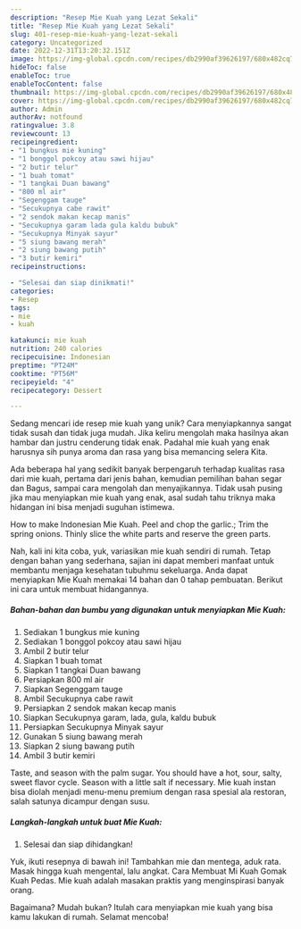 ```yaml
---
description: "Resep Mie Kuah yang Lezat Sekali"
title: "Resep Mie Kuah yang Lezat Sekali"
slug: 401-resep-mie-kuah-yang-lezat-sekali
category: Uncategorized
date: 2022-12-31T13:20:32.151Z
image: https://img-global.cpcdn.com/recipes/db2990af39626197/680x482cq70/mie-kuah-foto-resep-utama.jpg
hideToc: false
enableToc: true
enableTocContent: false
thumbnail: https://img-global.cpcdn.com/recipes/db2990af39626197/680x482cq70/mie-kuah-foto-resep-utama.jpg
cover: https://img-global.cpcdn.com/recipes/db2990af39626197/680x482cq70/mie-kuah-foto-resep-utama.jpg
author: Admin
authorAv: notfound
ratingvalue: 3.8
reviewcount: 13
recipeingredient:
- "1 bungkus mie kuning"
- "1 bonggol pokcoy atau sawi hijau"
- "2 butir telur"
- "1 buah tomat"
- "1 tangkai Duan bawang"
- "800 ml air"
- "Segenggam tauge"
- "Secukupnya cabe rawit"
- "2 sendok makan kecap manis"
- "Secukupnya garam lada gula kaldu bubuk"
- "Secukupnya Minyak sayur"
- "5 siung bawang merah"
- "2 siung bawang putih"
- "3 butir kemiri"
recipeinstructions:

- "Selesai dan siap dinikmati!"
categories:
- Resep
tags:
- mie
- kuah

katakunci: mie kuah 
nutrition: 240 calories
recipecuisine: Indonesian
preptime: "PT24M"
cooktime: "PT56M"
recipeyield: "4"
recipecategory: Dessert

---
```





Sedang mencari ide resep mie kuah yang unik? Cara menyiapkannya sangat tidak susah dan tidak juga mudah. Jika keliru mengolah maka hasilnya akan hambar dan justru cenderung tidak enak. Padahal mie kuah yang enak harusnya sih punya aroma dan rasa yang bisa memancing selera Kita.





Ada beberapa hal yang sedikit banyak berpengaruh terhadap kualitas rasa dari mie kuah, pertama dari jenis bahan, kemudian pemilihan bahan segar dan Bagus, sampai cara mengolah dan menyajikannya. Tidak usah pusing jika mau menyiapkan mie kuah yang enak,      asal sudah tahu triknya maka hidangan ini bisa menjadi suguhan istimewa.














How to make Indonesian Mie Kuah. Peel and chop the garlic.; Trim the spring onions. Thinly slice the white parts and reserve the green parts.






Nah, kali ini kita coba, yuk, variasikan mie kuah sendiri di rumah. Tetap dengan bahan yang sederhana, sajian ini dapat memberi manfaat untuk membantu menjaga kesehatan tubuhmu sekeluarga. Anda dapat menyiapkan Mie Kuah memakai 14 bahan dan 0 tahap pembuatan. Berikut ini cara untuk membuat hidangannya.

<!--inarticleads1-->

##### Bahan-bahan dan bumbu yang digunakan untuk menyiapkan Mie Kuah:

1. Sediakan 1 bungkus mie kuning
1. Sediakan 1 bonggol pokcoy atau sawi hijau
1. Ambil 2 butir telur
1. Siapkan 1 buah tomat
1. Siapkan 1 tangkai Duan bawang
1. Persiapkan 800 ml air
1. Siapkan Segenggam tauge
1. Ambil Secukupnya cabe rawit
1. Persiapkan 2 sendok makan kecap manis
1. Siapkan Secukupnya garam, lada, gula, kaldu bubuk
1. Persiapkan Secukupnya Minyak sayur
1. Gunakan 5 siung bawang merah
1. Siapkan 2 siung bawang putih
1. Ambil 3 butir kemiri


Taste, and season with the palm sugar. You should have a hot, sour, salty, sweet flavor cycle. Season with a little salt if necessary. Mie kuah instan bisa diolah menjadi menu-menu premium dengan rasa spesial ala restoran, salah satunya dicampur dengan susu. 

<!--inarticleads2-->

##### Langkah-langkah untuk buat Mie Kuah:


1. Selesai dan siap dihidangkan!

Yuk, ikuti resepnya di bawah ini! Tambahkan mie dan mentega, aduk rata. Masak hingga kuah mengental, lalu angkat. Cara Membuat Mi Kuah Gomak Kuah Pedas. Mie kuah adalah masakan praktis yang menginspirasi banyak orang. 

Bagaimana? Mudah bukan? Itulah cara menyiapkan mie kuah yang bisa kamu lakukan di rumah. Selamat mencoba!
